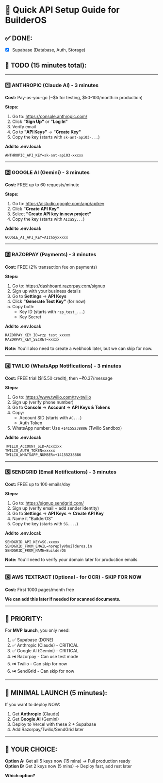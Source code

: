 # 🔑 Quick API Setup Guide for BuilderOS

## ✅ DONE:
- [x] Supabase (Database, Auth, Storage)

## 🔄 TODO (15 minutes total):

---

### 1️⃣ **ANTHROPIC (Claude AI)** - 3 minutes
**Cost:** Pay-as-you-go (~$5 for testing, $50-100/month in production)

**Steps:**
1. Go to: https://console.anthropic.com/
2. Click **"Sign Up"** or **"Log In"**
3. Verify email
4. Go to **"API Keys"** → **"Create Key"**
5. Copy the key (starts with `sk-ant-api03-...`)

**Add to .env.local:**
```
ANTHROPIC_API_KEY=sk-ant-api03-xxxxx
```

---

### 2️⃣ **GOOGLE AI (Gemini)** - 3 minutes
**Cost:** FREE up to 60 requests/minute

**Steps:**
1. Go to: https://aistudio.google.com/app/apikey
2. Click **"Create API Key"**
3. Select **"Create API key in new project"**
4. Copy the key (starts with `AIzaSy...`)

**Add to .env.local:**
```
GOOGLE_AI_API_KEY=AIzaSyxxxxx
```

---

### 3️⃣ **RAZORPAY (Payments)** - 3 minutes
**Cost:** FREE (2% transaction fee on payments)

**Steps:**
1. Go to: https://dashboard.razorpay.com/signup
2. Sign up with your business details
3. Go to **Settings** → **API Keys**
4. Click **"Generate Test Key"** (for now)
5. Copy both:
   - Key ID (starts with `rzp_test_...`)
   - Key Secret

**Add to .env.local:**
```
RAZORPAY_KEY_ID=rzp_test_xxxxx
RAZORPAY_KEY_SECRET=xxxxx
```

**Note:** You'll also need to create a webhook later, but we can skip for now.

---

### 4️⃣ **TWILIO (WhatsApp Notifications)** - 3 minutes
**Cost:** FREE trial ($15.50 credit), then ~₹0.37/message

**Steps:**
1. Go to: https://www.twilio.com/try-twilio
2. Sign up (verify phone number)
3. Go to **Console** → **Account** → **API Keys & Tokens**
4. Copy:
   - Account SID (starts with `AC...`)
   - Auth Token
5. WhatsApp number: Use `+14155238886` (Twilio Sandbox)

**Add to .env.local:**
```
TWILIO_ACCOUNT_SID=ACxxxxx
TWILIO_AUTH_TOKEN=xxxxx
TWILIO_WHATSAPP_NUMBER=+14155238886
```

---

### 5️⃣ **SENDGRID (Email Notifications)** - 3 minutes
**Cost:** FREE up to 100 emails/day

**Steps:**
1. Go to: https://signup.sendgrid.com/
2. Sign up (verify email + add sender identity)
3. Go to **Settings** → **API Keys** → **Create API Key**
4. Name it "BuilderOS"
5. Copy the key (starts with `SG....`)

**Add to .env.local:**
```
SENDGRID_API_KEY=SG.xxxxx
SENDGRID_FROM_EMAIL=noreply@builderos.in
SENDGRID_FROM_NAME=BuilderOS
```

**Note:** You'll need to verify your domain later for production emails.

---

### 6️⃣ **AWS TEXTRACT (Optional - for OCR)** - SKIP FOR NOW
**Cost:** First 1000 pages/month free

**We can add this later if needed for scanned documents.**

---

## 🎯 **PRIORITY:**

For **MVP launch**, you only need:
1. ✅ Supabase (DONE)
2. ✅ Anthropic (Claude) - CRITICAL
3. ✅ Google AI (Gemini) - CRITICAL
4. ⏭️ Razorpay - Can use test mode
5. ⏭️ Twilio - Can skip for now
6. ⏭️ SendGrid - Can skip for now

---

## 🚀 **MINIMAL LAUNCH (5 minutes):**

If you want to deploy NOW:
1. Get **Anthropic** (Claude)
2. Get **Google AI** (Gemini)
3. Deploy to Vercel with these 2 + Supabase
4. Add Razorpay/Twilio/SendGrid later

---

## 🤔 **YOUR CHOICE:**

**Option A:** Get all 5 keys now (15 mins) → Full production ready  
**Option B:** Get 2 keys now (5 mins) → Deploy fast, add rest later

**Which option?**

